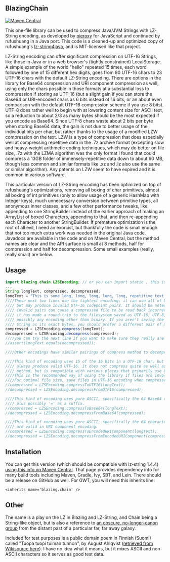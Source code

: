 BlazingChain
--

[![Maven Central](https://maven-badges.herokuapp.com/maven-central/com.github.tommyettinger/blazingchain/badge.svg?style=plastic)](https://maven-badges.herokuapp.com/maven-central/com.github.tommyettinger/blazingchain)

This one-file library can be used to compress Java/JVM Strings with LZ-String encoding, as developed by
[pieroxy](https://github.com/pieroxy/lz-string) for JavaScript and continued by rufushuang in a Java port.
This code is a cleaned-up and optimized copy of rufushuang's
[lz-string4java](https://github.com/rufushuang/lz-string4java), and is MIT-licensed like that project.

LZ-String encoding can offer significant compression on UTF-16 Strings, like those in Java or in a web
browser's (tightly constrained) LocalStorage. A simple example of the world "hello" repeated 15 times,
each word followed by one of 15 different hex digits, goes from 90 UTF-16 chars to 23 UTF-16 chars with
the default LZ-String encoding. There are options in the library for Base64 compression and URI component
compression as well, using only the chars possible in those formats at a substantial loss to compression
if storing as UTF-16 (but a slight gain if you can store the Base64 or URI-encoded chars as 6 bits instead
of 16 bits, or an about even comparison with the default UTF-16 compression scheme if you use 8 bits).
UTF-8 does rather well to begin with at lowering content size for ASCII text, so a reduction to about 2/3
as many bytes should be the most expected if you encode as Base64. Since UTF-8 chars waste about 2 bits
per byte when storing Base64 data, the gain is not due to better usage of the individual bits per char,
but rather thanks to the usage of a modified LZW compression on the text. LZW is a type of compression
that does especially well at compressing repetitive data in the .7z archive format (excepting slow and
heavy-weight arithmetic coding techniques, which may do better on file size, .7z with the LZMA algorithm
was the only format I found that could compress a 13GB folder of immensely-repetitive data down to about
60 MB, though less common and similar formats like .xz and .lz also use the same or similar algorithm).
Any patents on LZW seem to have expired and it is common in various software.

This particular version of LZ-String encoding has been optimized on top of rufushuang's optimizations,
removing all boxing of char primitives, almost all boxing of int primitives (only to allow usage of
a generic HashMap with Integer keys), much unnecessary conversion between primitive types, all anonymous
inner classes, and a few other performance tweaks, like appending to one StringBuilder instead of the
earlier approach of making an ArrayList of boxed Characters, appending to that, and then re-appending
each Character to another StringBuilder. If premature optimization is the root of all evil, I need an
exorcist, but thankfully the code is small enough that not too much extra work was needed in the
original Java code. Javadocs are available in the code and on Maven Central, but the method names are
clear and the API surface is small at 8 methods, half for compression and half for decompression. Some
small examples (really, really small) are below.

Usage
---

```java
import blazing.chain.LZSEncoding; // or you can import static , this is all static.
...
String longText, compressed, decompressed;
longText = "This is some long, long, long, long, long, repetitive text!";
////These next two lines use the tightest encoding; it can use all of Unicode,
//// but may produce invalid UTF-16 codepoint pairs. It should be noted that
//// invalid pairs can cause a compressed file to be read back incorrectly if
//// it has made a round-trip to the filesystem saved as UTF-16, UTF-8, or
//// possibly any encoding other than binary. If you aren't saving the compressed
//// String as its exact bytes, you should prefer a different pair of methods.
compressed = LZSEncoding.compress(longText);
decompressed = LZSEncoding.decompress(compressed);
////you can try the next line if you want to make sure they really are equal.
//assert(longText.equals(decompressed));

////Other encodings have similar pairings of compress method to decompress method.

////This kind of encoding uses 15 of the 16 bits in a UTF-16 char, but should
//// always produce valid UTF-16. It does not compress quite as well as the first
//// method, but is compatible with various places that primarily use UTF-16.
////This is the recommended way of using the library if files are involved.
////For optimal file size, save files in UTF-16 encoding when compressed this way.
//compressed = LZSEncoding.compressToUTF16(longText);
//decompressed = LZSEncoding.decompressFromUTF16(compressed);

////This kind of encoding uses pure ASCII, specifically the 64 Base64 characters,
//// plus possibly '=' as a suffix.
//compressed = LZSEncoding.compressToBase64(longText);
//decompressed = LZSEncoding.decompressFromBase64(compressed);

////This kind of encoding uses pure ASCII, specifically the 64 characters that
//// are valid in URI component encoding.
//compressed = LZSEncoding.compressToEncodedURIComponent(longText);
//decompressed = LZSEncoding.decompressFromEncodedURIComponent(compressed);
```

Installation
---

You can get this version (which should be compatible with lz-string 1.4.4)
[using this info on Maven Central](http://search.maven.org/#artifactdetails%7Ccom.github.tommyettinger%7Cblazingchain%7C1.4.4.1%7Cjar).
That page provides dependency info for many build tools including Maven, Gradle, Ivy, SBT, and Lein.
There should be a release on GitHub as well. For GWT, you will need this inherits line:

`<inherits name='blazing.chain' />`

Other
---

The name is a play on the LZ in Blazing and LZ-String, and Chain being a String-like object, but is also
a reference to [an obscure, no-longer-canon group](http://starwars.wikia.com/wiki/Blazing_Chain) from
the distant past of a particular far, far away galaxy.

Included for test purposes is a public domain poem in Finnish (Suomi) called "Tuopa tuopi tuiman tunnon",
by August Ahlqvist ([retrieved from Wikisource here](https://fi.wikisource.org/wiki/Tuopa_tuopi_tuiman_tunnon)).
I have no idea what it means, but it mixes ASCII and non-ASCII characters so it serves as good test data.
